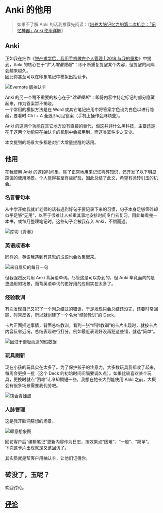 # Anki 的他用

> 如果不了解 Anki 的话我推荐先阅读：《[培养大脑记忆力的第二次机会：「记忆神器」Anki 使用详解](https://sspai.com/post/39951)》

## Anki

正如我在拙作《[脱产求学后，我用手机做完个人管理 | 2018 与我的重构](https://beta.sspai.com/post/52642)》中提到，Anki 的核心在于“*扩大增量提醒*”：即不断重复提醒某个内容，但提醒的间隔会越来越久。  
因此你甚至可以在印象笔记中模拟出抽认卡。

![Evernote 版抽认卡](2019-02-25-032641.jpg)

Anki 的另一个稍不重要的核心在于“*遮罩模板*”：即将内容中特定标记的部分隐藏起来，作为答案暂不揭晓。  
一个常用的模拟方法是在 Word 或其它笔记应用中将答案字色设为白色以进行隐藏，要看时 Ctrl + A 全选即可见答案（手机上操作会麻烦些）。

Anki 的这两个功能在其它地方没有直接的替代，但这并非什么黑科技，主要还是在于这两个功能只在抽认卡的机制中会被用到，而这类软件少之又少。

本文提到的场景大多都是对扩大增量提醒的活用。

## 他用

在我使用 Anki 的这段时间里，除了正常地用来记忆零碎知识，还开发了以下明显跑偏的使用场景。个人觉得甚至有些好玩，因此总结了此文，希望有抛砖引玉的机会。

### 名言警句本

从中学开始我就听老师的话有遇到好句子要记录下来的习惯，句子本身足够零碎却似乎足够“无用”，以至于很难让人郑重其事地安排时间专门去复习。因此每看完一本书，或每月整理笔记时，这些句子会被我存入 Anki，不期而遇。

![库切《青春》](1563453991-29392.png)

### 英语成语本

同样的，英语我遇到有意思的成语也会收集起来。

![来自扇贝的每日一句](1563454103-2665.png)

但我强烈反对用 Anki 背英语单词。尽管这是可以办到的，但 Anki 毕竟面向的是更通用的场景，而背英语单词的更好用的应用实在太多了。

### 经验教训

有次发现自己又犯了一个刚总结过的错误，于是发现只会总结还没完，还要时常回顾、时常反省，所以就创建了一个名为“经验教训”的 Deck。

卡片正面描述事情，背面总结教训。看到一张“经验教训”的卡片出现时，就按卡片内容反省近况，总结表现进行打分。例如最近表现好没再犯这些错，就选“简单”。

![因过于羞耻而造的假数据](1563454534-10700.png)

### 玩具刷新

现在小孩的玩具实在太多了。为了保护孩子的注意力，大多数玩具我都收了起来，每周会更换一批（这个 Deck 的初始时间间隔要调久点）。如果比较喜欢某个玩具，更换时就点“困难”让冷却期短一些。我想在她长大到能使用 Anki 之前，大概会有很多场景需要我代劳吧。

![饶舌青蛙鼓](1563455489-9300.png)

### 人脉管理

这是我开脑洞臆想的场景。

![肆意想象图](1563456295-19942.png)

回访客户后“编辑笔记”更新内容作为日志，按效果点“困难”、“一般”、“简单”。  
下次这卡片出现就是又该回访了。

其实质就是帮客户用抽认卡，让他们记得你。

## 砖没了，玉呢？

欢迎讨论。

## [评论](https://github.com/cf020031308/cf020031308.github.io/issues/41)
